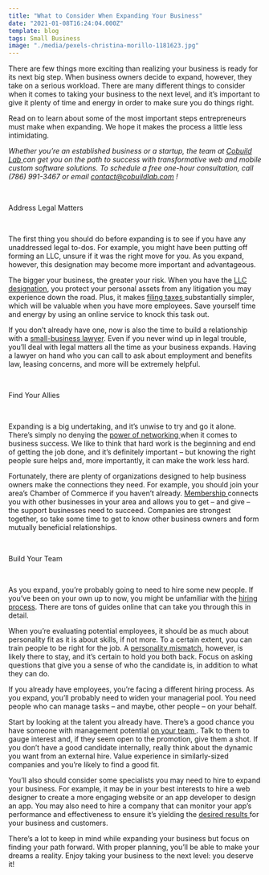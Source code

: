 ```yaml
---
title: "What to Consider When Expanding Your Business"
date: "2021-01-08T16:24:04.000Z"
template: blog
tags: Small Business
image: "./media/pexels-christina-morillo-1181623.jpg"
---
```


There are few things more exciting than realizing your business is ready for its next big step. When business owners decide to expand, however, they take on a serious workload. There are many different things to consider when it comes to taking your business to the next level, and it’s important to give it plenty of time and energy in order to make sure you do things right. 

Read on to learn about some of the most important steps entrepreneurs must make when expanding. We hope it makes the process a little less intimidating. 

*Whether you’re an established business or a startup, the team at <a target="_blank" href="https://cobuildlab.com/">  Cobuild Lab </a> can get you on the path to success with transformative web and mobile custom software solutions. To schedule a free one-hour consultation, call (786) 991-3467 or email <a target="_blank" href="contact@cobuildlab.com">   contact@cobuildlab.com </a>!*

<Br>

<title-2>Address Legal Matters</title-2>

<Br>

The first thing you should do before expanding is to see if you have any unaddressed legal to-dos. For example, you might have been putting off forming an LLC, unsure if it was the right move for you. As you expand, however, this designation may become more important and advantageous. 

The bigger your business, the greater your risk. When you have the <a target="_blank" href="https://www.zenbusiness.com/llc/">   LLC designation</a>, you protect your personal assets from any litigation you may experience down the road. Plus, it makes <a target="_blank" href="https://www.irs.gov/businesses/small-businesses-self-employed/understanding-employment-taxes">  filing taxes </a> substantially simpler, which will be valuable when you have more employees. Save yourself time and energy by using an online service to knock this task out. 

If you don’t already have one, now is also the time to build a relationship with a <a target="_blank" href="https://www.irs.gov/businesses/small-businesses-self-employed/understanding-employment-taxes">   small-business lawyer</a>. Even if you never wind up in legal trouble, you’ll deal with legal matters all the time as your business expands. Having a lawyer on hand who you can call to ask about employment and benefits law, leasing concerns, and more will be extremely helpful. 

<Br>

<title-2>Find Your Allies</title-2>

<Br>

Expanding is a big undertaking, and it’s unwise to try and go it alone. There’s simply no denying the <a target="_blank" href="https://business.tutsplus.com/tutorials/professional-networking--cms-26929">  power of networking </a> when it comes to business success. We like to think that hard work is the beginning and end of getting the job done, and it’s definitely important – but knowing the right people sure helps and, more importantly, it can make the work less hard. 

Fortunately, there are plenty of organizations designed to help business owners make the connections they need. For example, you should join your area’s Chamber of Commerce if you haven’t already. <a target="_blank" href="https://www.westjordanchamber.com/member-benefits/">   Membership </a> connects you with other businesses in your area and allows you to get – and give – the support businesses need to succeed. Companies are strongest together, so take some time to get to know other business owners and form mutually beneficial relationships.

<Br>

<title-2>Build Your Team</title-2>

<Br>

As you expand, you’re probably going to need to hire some new people. If you’ve been on your own up to now, you might be unfamiliar with the <a target="_blank" href="https://www.nolo.com/legal-encyclopedia/hiring-first-employee-13-things-29463.html">   hiring process</a>. There are tons of guides online that can take you through this in detail. 

When you’re evaluating potential employees, it should be as much about personality fit as it is about skills, if not more. To a certain extent, you can train people to be right for the job. A <a target="_blank" href="https://www.glassdoor.com/employers/blog/why-recruiting-for-personality-matters/">  personality mismatch</a>, however, is likely there to stay, and it’s certain to hold you both back. Focus on asking questions that give you a sense of who the candidate is, in addition to what they can do. 

If you already have employees, you’re facing a different hiring process. As you expand, you’ll probably need to widen your managerial pool. You need people who can manage tasks – and maybe, other people – on your behalf. 

Start by looking at the talent you already have. There’s a good chance you have someone with management potential <a target="_blank" href="https://sbshrs.adpinfo.com/blog/internal-vs-external-hires-pros-cons-considerations">   on your team </a>. Talk to them to gauge interest and, if they seem open to the promotion, give them a shot. If you don’t have a good candidate internally, really think about the dynamic you want from an external hire. Value experience in similarly-sized companies and you’re likely to find a good fit. 

You’ll also should consider some specialists you may need to hire to expand your business. For example, it may be in your best interests to hire a web designer to create a more engaging website or an app developer to design an app. You may also need to hire a company that can monitor your app’s performance and effectiveness to ensure it’s yielding the <a target="_blank" href="https://www.aternity.com/faq/what-is-apm/">  desired results </a> for your business and customers. 

There’s a lot to keep in mind while expanding your business but focus on finding your path forward. With proper planning, you’ll be able to make your dreams a reality. Enjoy taking your business to the next level: you deserve it!

